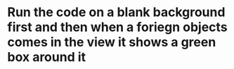# Run the code on a blank background first and then when a foriegn objects comes in the view it shows a green box around it
